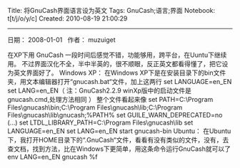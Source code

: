 Title: 将GnuCash界面语言设为英文
Tags: GnuCash;语言;界面
Notebook: t[t/j/o/y/c]
Created: 2010-08-19 21:00:29

------

日期： 2008-01-01   作者： muzuiget 


 在XP下用 GnuCash 一段时间后感觉不错，功能够用，跨平台，在Uuntu下继续用。 不过界面汉化不全，半中半英的，很不顺眼，反正英文都看得懂了，把它设为英文界面好了。 
 Windows XP： 在Windows XP下是在安装目录下的bin文件夹，用文本编辑器打开“gnucash.bat“文件，加上这两行 
 set LANGUAGE=en_EN set LANG=en_EN（ 注：GnuCash2.2.9 winXp版中的启动文件是 gnucash.cmd,处理方法相同 ） 
 整个文件看起来像 
 set PATH=C:\Program Files\gnucash\bin;C:\Program Files\gnucash\lib;C:\Program Files\gnucash\lib\gnucash;%PATH% set GUILE_WARN_DEPRECATED=no (...) set LTDL_LIBRARY_PATH=C:\Program Files\gnucash\lib set LANGUAGE=en_EN set LANG=en_EN start gnucash-bin 
 Ubuntu： 在Ubuntu下，我打开HOME目录下的“.GnuCash“文件，看看有没有类似的文件，没有，去查文档，找到方法，比在Windows下更简单，用这条命令运行GnuCash就可以了 
 env LANG=en_EN gnucash %f